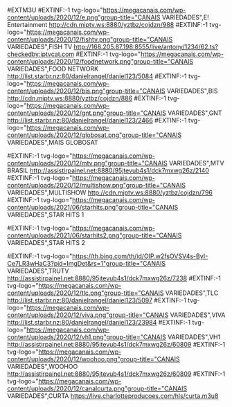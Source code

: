#EXTM3U
#EXTINF:-1 tvg-logo="https://megacanais.com/wp-content/uploads/2020/12/e.png"group-title="CANAIS VARIEDADES",E! Entertainment
http://cdn.miptv.ws:8880/yztbz/cojdzn/988
#EXTINF:-1 tvg-logo="https://megacanais.com/wp-content/uploads/2020/12/fishtv.png"group-title="CANAIS VARIEDADES",FISH TV 
http://168.205.87.198:8555/live/antony/1234/62.ts?checkedby:iptvcat.com
#EXTINF:-1 tvg-logo="https://megacanais.com/wp-content/uploads/2020/12/foodnetwork.png"group-title="CANAIS VARIEDADES",FOOD NETWORK 
http://list.starbr.nz:80/danielrangel/daniel123/5084
#EXTINF:-1 tvg-logo="https://megacanais.com/wp-content/uploads/2020/12/bis.png"group-title="CANAIS VARIEDADES",BIS 
http://cdn.miptv.ws:8880/yztbz/cojdzn/886
#EXTINF:-1 tvg-logo="https://megacanais.com/wp-content/uploads/2020/12/gnt.png"group-title="CANAIS VARIEDADES",GNT 
http://list.starbr.nz:80/danielrangel/daniel123/2466
#EXTINF:-1 tvg-logo="https://megacanais.com/wp-content/uploads/2020/12/globosat.png"group-title="CANAIS VARIEDADES",MAIS GLOBOSAT 

#EXTINF:-1 tvg-logo="https://megacanais.com/wp-content/uploads/2020/12/mtv.png"group-title="CANAIS VARIEDADES",MTV BRASIL
http://assistirpainel.net:8880/95jtevub4s1/dck7mxwg26z/2140
#EXTINF:-1 tvg-logo="https://megacanais.com/wp-content/uploads/2020/12/multishow.png"group-title="CANAIS VARIEDADES",MULTISHOW 
http://cdn.miptv.ws:8880/yztbz/cojdzn/796
#EXTINF:-1 tvg-logo="https://megacanais.com/wp-content/uploads/2021/06/starhits.png"group-title="CANAIS VARIEDADES",STAR HITS 1 

#EXTINF:-1 tvg-logo="https://megacanais.com/wp-content/uploads/2021/06/starhits2.png"group-title="CANAIS VARIEDADES",STAR HITS 2 

#EXTINF:-1 tvg-logo="https://th.bing.com/th/id/OIP.w2fsOVSV4s-ByI-Ce7LR3wHaC3?pid=ImgDet&rs=1"group-title="CANAIS VARIEDADES",TRUTV
http://assistirpainel.net:8880/95jtevub4s1/dck7mxwg26z/7238
#EXTINF:-1 tvg-logo="https://megacanais.com/wp-content/uploads/2020/12/tlc.png"group-title="CANAIS VARIEDADES",TLC
http://list.starbr.nz:80/danielrangel/daniel123/5097
#EXTINF:-1 tvg-logo="https://megacanais.com/wp-content/uploads/2020/12/viva.png"group-title="CANAIS VARIEDADES",VIVA 
http://list.starbr.nz:80/danielrangel/daniel123/23984
#EXTINF:-1 tvg-logo="https://megacanais.com/wp-content/uploads/2020/12/vh1.png"group-title="CANAIS VARIEDADES",VH1
http://assistirpainel.net:8880/95jtevub4s1/dck7mxwg26z/60809
#EXTINF:-1 tvg-logo="https://megacanais.com/wp-content/uploads/2020/12/woohoo.png"group-title="CANAIS VARIEDADES",WOOHOO 
http://assistirpainel.net:8880/95jtevub4s1/dck7mxwg26z/60809
#EXTINF:-1 tvg-logo="https://megacanais.com/wp-content/uploads/2020/12/canalcurta.png"group-title="CANAIS VARIEDADES",CURTA
https://live.charlotteproducoes.com/hls/curta.m3u8









